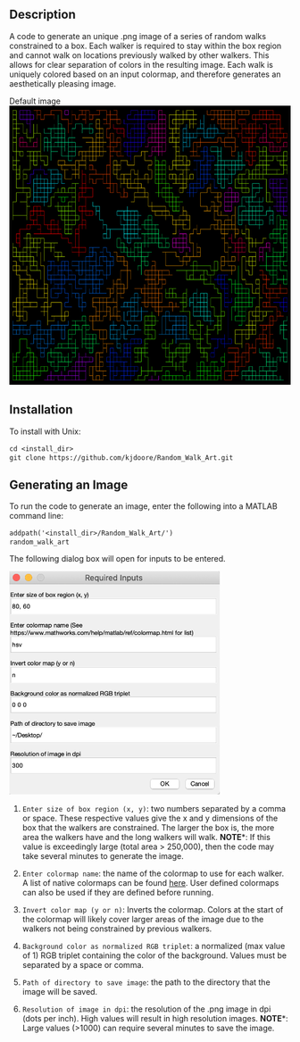 ## Description ##
A code to generate an unique .png image of a series of random walks constrained to a box. 
Each walker is required to stay within the box region and cannot walk on locations 
previously walked by other walkers. This allows for clear separation of colors in the 
resulting image. Each walk is uniquely colored based on an input colormap, and therefore 
generates an aesthetically pleasing image. 


Default image
<img src="images/Random_walk_art.png" height=500/>

## Installation ##

To install with Unix:
```
cd <install_dir>
git clone https://github.com/kjdoore/Random_Walk_Art.git
```


## Generating an Image ##

To run the code to generate an image, enter the following into a MATLAB command line:
```
addpath('<install_dir>/Random_Walk_Art/')
random_walk_art
```

The following dialog box will open for inputs to be entered.

<img src="images/dialog_box.png" height=400/>

1. `Enter size of box region (x, y)`: two numbers separated by a comma or space. These 
respective values give the x and y dimensions of the box that the walkers are constrained. 
The larger the box is, the more area the walkers have and the long walkers will walk.
**NOTE***: If this value is exceedingly large (total area > 250,000), then the code may take 
several minutes to generate the image. 

2. `Enter colormap name`: the name of the colormap to use for each walker. A list of native
colormaps can be found [here](https://www.mathworks.com/help/matlab/ref/colormap.html). User
defined colormaps can also be used if they are defined before running.

3. `Invert color map (y or n)`: Inverts the colormap. Colors at the start of the colormap
will likely cover larger areas of the image due to the walkers not being constrained by
previous walkers.

4. `Background color as normalized RGB triplet`: a normalized (max value of 1) RGB triplet
containing the color of the background. Values must be separated by a space or comma.

5. `Path of directory to save image`: the path to the directory that the image will be 
saved.

6. `Resolution of image in dpi`: the resolution of the .png image in dpi (dots per inch). 
High values will result in high resolution images. **NOTE***: Large values (>1000) can 
require several minutes to save the image.

